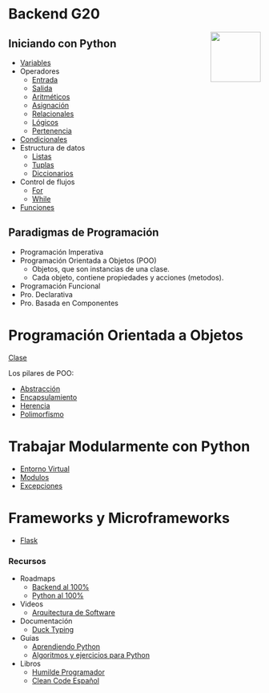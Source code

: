 # Backend G20

<img align="right" width="100" height="100" src="https://upload.wikimedia.org/wikipedia/commons/thumb/1/1f/Python_logo_01.svg/2048px-Python_logo_01.svg.png">

## Iniciando con Python

- [Variables](variables.py)
- Operadores
  - [Entrada](operadores/entrada.py)
  - [Salida](operadores/salida.py)
  - [Aritméticos](operadores/aritmeticos.py)
  - [Asignación](operadores/asignacion.py)
  - [Relacionales](operadores/relacionales.py)
  - [Lógicos](operadores/logicos.py)
  - [Pertenencia](operadores/pertenencias.py)
- [Condicionales](condicionales.py)
- Estructura de datos
  - [Listas](estructuras_datos/listas.py)
  - [Tuplas](estructuras_datos/tuplas.py)
  - [Diccionarios](estructuras_datos/diccionarios.py)
- Control de flujos
  - [For](control_flujos/for.py)
  - [While](control_flujos/while.py)
- [Funciones](funciones.py)

## Paradigmas de Programación

- Programación Imperativa
- Programación Orientada a Objetos (POO)
  - Objetos, que son instancias de una clase.
  - Cada objeto, contiene propiedades y acciones (metodos).
- Programación Funcional
- Pro. Declarativa
- Pro. Basada en Componentes

# Programación Orientada a Objetos

[Clase](poo/main.py)

Los pilares de POO:

- [Abstracción](poo/abstraccion.py)
- [Encapsulamiento](poo/encapsulamiento.py)
- [Herencia](poo/herencia.py)
- [Polimorfismo](poo/polimorfismo.py)

# Trabajar Modularmente con Python

- [Entorno Virtual](entorno_virtual/ENTORNO.md)
- [Modulos](modulos.py)
- [Excepciones](excepciones.py)

# Frameworks y Microframeworks

- [Flask](microframework/README.md)

### Recursos

- Roadmaps
  - [Backend al 100%](https://roadmap.sh/backend)
  - [Python al 100%](https://roadmap.sh/python)
- Videos
  - [Arquitectura de Software](https://www.youtube.com/watch?v=MbX0hGRiJm8)
- Documentación
  - [Duck Typing](https://realpython.com/lessons/duck-typing/)
- Guias
  - [Aprendiendo Python](recursos/aprendiendo_python.pdf)
  - [Algoritmos y ejercicios para Python](recursos/algoritmos_ejercicios_python.pdf)
- Libros
  - [Humilde Programador](http://nummolt.blogspot.com/2019/08/el-programador-humilde.html)
  - [Clean Code Español](recursos/clean_code_espanol.pdf)
